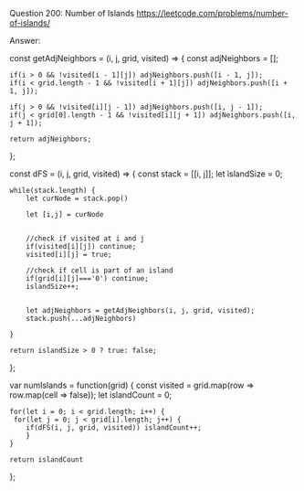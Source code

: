 Question 200: Number of Islands
https://leetcode.com/problems/number-of-islands/

Answer:

const getAdjNeighbors = (i, j, grid, visited) => {
    const adjNeighbors = [];
    
    
    if(i > 0 && !visited[i - 1][j]) adjNeighbors.push([i - 1, j]);
    if(i < grid.length - 1 && !visited[i + 1][j]) adjNeighbors.push([i + 1, j]);
    
    if(j > 0 && !visited[i][j - 1]) adjNeighbors.push([i, j - 1]);
    if(j < grid[0].length - 1 && !visited[i][j + 1]) adjNeighbors.push([i, j + 1]);
    
    return adjNeighbors;  
};

const dFS = (i, j, grid, visited) => {
    const stack = [[i, j]];
    let islandSize = 0;
    
    while(stack.length) {
        let curNode = stack.pop()
        
        let [i,j] = curNode
        
        
        //check if visited at i and j
        if(visited[i][j]) continue;
        visited[i][j] = true;
        
        //check if cell is part of an island
        if(grid[i][j]==='0') continue;
        islandSize++;
        
        
        let adjNeighbors = getAdjNeighbors(i, j, grid, visited);
        stack.push(...adjNeighbors)
        
    }
    
    return islandSize > 0 ? true: false;
};



var numIslands = function(grid) {
    const visited = grid.map(row => row.map(cell => false));
    let islandCount = 0;
    
    
    for(let i = 0; i < grid.length; i++) {
     for(let j = 0; j < grid[i].length; j++) {
        if(dFS(i, j, grid, visited)) islandCount++;
        }
    }
    
    return islandCount
    
};
